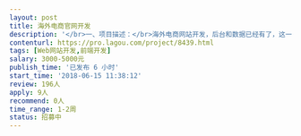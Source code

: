 ```yaml
---                
layout: post       
title: 海外电商官网开发           
description: '</br>一、项目描述：</br>海外电商网站开发，后台和数据已经有了，这一次就是改设计样式；</br>差不多11个页面，需要适配移动端；</br></br>二、主要功能点：</br>购物车、商品展示、产品介绍、企业介绍</br></br>三、目前的线上网站：</br>https://www.andiamoluggage.com/</br></br>四、人员要求：</br>1、企业官网开发经验，能百分之百还原设计稿；</br>2、精通HTML5、CSS3、JS等；</br>3、良好的沟通能力和契约精神。</br>'     
contenturl: https://pro.lagou.com/project/8439.html      
tags: [Web网站开发,前端开发]            
salary: 3000-5000元          
publish_time: '已发布 6 小时'         
start_time: '2018-06-15 11:38:12'           
review: 196人                   
apply: 9人                   
recommend: 0人                   
time_range: 1-2周              
status: 招募中                  
---                 
```


